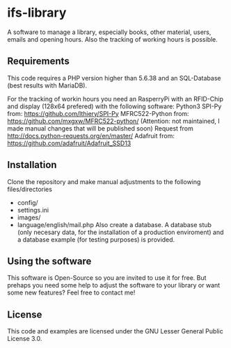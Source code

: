 ifs-library
==============
A software to manage a library, especially books, other material, users, emails and opening hours. Also the tracking of working hours is possible.

## Requirements
This code requires a PHP version higher than 5.6.38 and an SQL-Database (best results with MariaDB). 

For the tracking of workin hours you need an RasperryPi with an RFID-Chip and display (128x64 prefered) with the following software:
Python3
SPI-Py from: https://github.com/lthiery/SPI-Py
MFRC522-Python from: https://github.com/mxgxw/MFRC522-python/ (Attention: not maintained, I made manual changes that will be published soon)
Request from http://docs.python-requests.org/en/master/
Adafruit from: https://github.com/adafruit/Adafruit_SSD13

## Installation
Clone the repository and make manual adjustments to the following files/directories
- config/
- settings.ini
- images/
- language/english/mail.php
Also create a database. A database stub (only necesary data, for the installation of a production enviroment) and a database example (for testing purposes) is provided.

## Using the software
This software is Open-Source so you are invited to use it for free. But prehaps you need some help to adjust the software to your library or want some new features? Feel free to contact me!



## License
This code and examples are licensed under the GNU Lesser General Public License 3.0.
